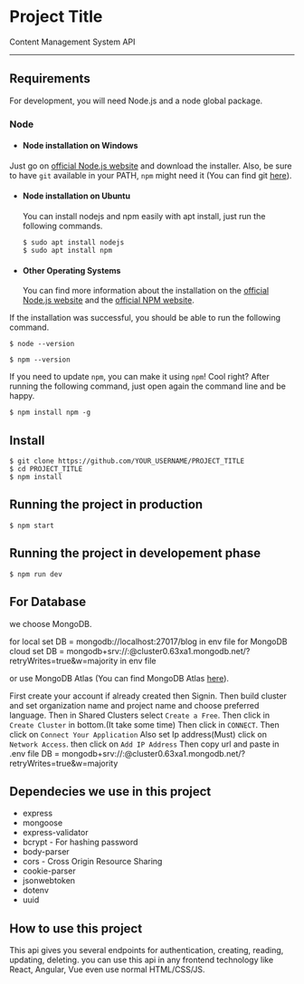 # Project Title

Content Management System API

---
## Requirements

For development, you will need Node.js and a node global package.

### Node
- #### Node installation on Windows

Just go on [official Node.js website](https://nodejs.org/) and download the installer.
Also, be sure to have `git` available in your PATH, `npm` might need it (You can find git [here](https://git-scm.com/)).

- #### Node installation on Ubuntu

  You can install nodejs and npm easily with apt install, just run the following commands.

      $ sudo apt install nodejs
      $ sudo apt install npm

- #### Other Operating Systems
  You can find more information about the installation on the [official Node.js website](https://nodejs.org/) and the [official NPM website](https://npmjs.org/).

If the installation was successful, you should be able to run the following command.

    $ node --version

    $ npm --version

If you need to update `npm`, you can make it using `npm`! Cool right? After running the following command, just open again the command line and be happy.

    $ npm install npm -g


## Install

    $ git clone https://github.com/YOUR_USERNAME/PROJECT_TITLE
    $ cd PROJECT_TITLE
    $ npm install

## Running the project in production

    $ npm start

## Running the project in developement phase

    $ npm run dev


## For Database

we choose MongoDB.

for local set DB = mongodb://localhost:27017/blog in env file
for MongoDB cloud set DB = mongodb+srv://<username>:<password>@cluster0.63xa1.mongodb.net/<dbname>?retryWrites=true&w=majority in env file

or use MongoDB Atlas
(You can find MongoDB Atlas [here](https://www.mongodb.com/try)).

First create your account if already created then Signin.
Then build cluster and set organization name and project name and choose preferred language.
Then in Shared Clusters select `Create a Free`.
Then click in `Create Cluster` in bottom.(It take some time)
Then click in `CONNECT`.
Then click on `Connect Your Application`
Also set Ip address(Must)
    click on `Network Access`.
    then click on `Add IP Address`
Then copy url and paste in .env file
    DB = mongodb+srv://<username>:<password>@cluster0.63xa1.mongodb.net/<dbname>?retryWrites=true&w=majority
 
## Dependecies we use in this project
   * express
   * mongoose
   * express-validator
   * bcrypt - For hashing password
   * body-parser
   * cors - Cross Origin Resource Sharing
   * cookie-parser
   * jsonwebtoken
   * dotenv
   * uuid

## How to use this project
This api gives you several endpoints for authentication, creating, reading, updating, deleting.
you can use this api in any frontend technology like React, Angular, Vue even use normal HTML/CSS/JS.
